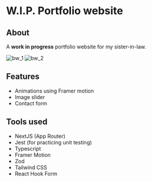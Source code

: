# W.I.P. Portfolio website

## About
A **work in progress** portfolio website for my sister-in-law. 

![bw_1](https://github.com/BencePasztor/barsywedding/assets/41210416/fe3645cd-a0f7-4d29-940b-11f2493ba5b0)
![bw_2](https://github.com/BencePasztor/barsywedding/assets/41210416/6211675f-3ff1-4060-81a5-11e551cb0785)

## Features

 - Animations using Framer motion
 - Image slider
 - Contact form
 
## Tools used
 
 - NextJS (App Router)
 - Jest (for practicing unit testing)
 - Typescript
 - Framer Motion
 - Zod
 - Tailwind CSS
 - React Hook Form
